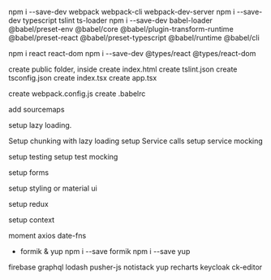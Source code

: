 npm i --save-dev webpack webpack-cli webpack-dev-server
npm i --save-dev typescript tslint ts-loader
npm i --save-dev babel-loader @babel/preset-env @babel/core 
    @babel/plugin-transform-runtime 
    @babel/preset-react 
    @babel/preset-typescript
    @babel/runtime
    @babel/cli

npm i react react-dom
npm i --save-dev @types/react @types/react-dom

create public folder, inside create index.html
create tslint.json
create tsconfig.json
create index.tsx
create app.tsx

create webpack.config.js
create .babelrc

add sourcemaps

setup lazy loading.

Setup chunking with lazy loading
setup Service calls
setup service mocking

setup testing
setup test mocking

setup forms

setup styling or material ui

setup redux

setup context

moment
axios
date-fns
* formik & yup
    npm i --save formik
    npm i --save yup

firebase
graphql
lodash
pusher-js
notistack
yup
recharts
keycloak
ck-editor